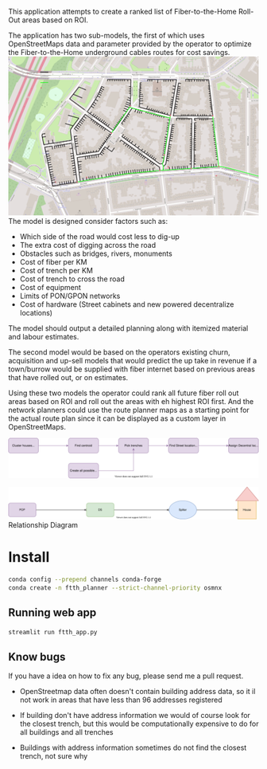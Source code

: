 
This application attempts to create a ranked list of Fiber-to-the-Home Roll-Out areas based on ROI.

The application has two sub-models, the first of which uses OpenStreetMaps data and parameter provided by the operator to optimize the Fiber-to-the-Home underground cables routes for cost savings.
![Map](images/ftth_map_indexed.png)
The model is designed consider factors such as:
- Which side of the road would cost less to dig-up
- The extra cost of digging across the road
- Obstacles such as bridges, rivers, monuments
- Cost of fiber per KM
- Cost of trench per KM
- Cost of trench to cross the road
- Cost of equipment
- Limits of PON/GPON networks
- Cost of hardware (Street cabinets and new powered decentralize locations)

The model should output a detailed planning along with itemized material and labour estimates.


The second model would be based on the operators existing churn, acquisition and up-sell models that would predict the up take in revenue if a town/burrow would be supplied with fiber internet based on previous areas that have rolled out, or on estimates.

Using these two models the operator could rank all future fiber roll out areas based on ROI and roll out the areas with eh highest ROI first.
And the network planners could use the route planner maps as a starting point for the actual route plan since it can be displayed as  a custom layer in OpenStreetMaps.


![Process](images/ftth_process.svg)

![Relationships Diagram](images/ftth_entity_relationships.svg)
Relationship Diagram

# Install
```bash
conda config --prepend channels conda-forge
conda create -n ftth_planner --strict-channel-priority osmnx
```

## Running web app
```bash
streamlit run ftth_app.py
```

## Know bugs
If you have a idea on how to fix any bug, please send me a pull request.

- OpenStreetmap data often doesn't contain building address data, so 
  it il not work in areas that have less than 96 addresses registered
  
- If building don't have address information we would of course look for the closest trench, 
  but this would be computationally expensive to do for all buildings and all trenches
  
- Buildings with address information sometimes do not find the closest trench, not sure why
